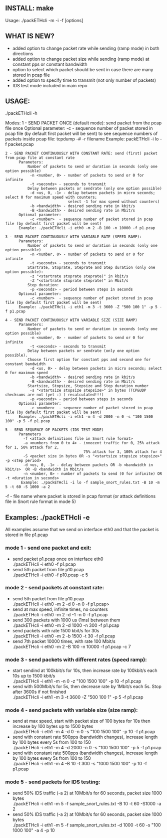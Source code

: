 ## INSTALL: make

Usage: ./packETHcli -m <mode > -i <interface> -f <file> [options]

## WHAT IS NEW?
- added option to change packet rate while sending (ramp mode) in both directions
- added option to change packet size while sending (ramp mode) at constant pps or constant bandwidth
- option to select which packet should be sent in case there are many stored in pcap file 
- added option to specify time to transmit (not only number of packets)
- IDS test mode included in main repo 


## USAGE:

./packETHcli -h

 Modes:
    1 - SEND PACKET ONCE (default mode): send packet from the pcap file once
          Optional parameter:
               -c <number>  - sequence number of packet stored in pcap file (by default first packet will be sent)
                              to see sequence numbers of packets inside pcap file: tcpdump -# -r filename
          Example: packETHcli -i lo -f packet.pcap

    2 - SEND PACKET CONTINUOUSLY WITH CONSTANT RATE: send (first) packet from pcap file at constant rate
          Parameters:
              Number of packets to send or duration in seconds (only one option possible)
               -n <number, 0> - number of packets to send or 0 for infinite
               -t <seconds> - seconds to transmit
              Delay between packets or sendrate (only one option possible)
               -d <us, 0, -1> - delay between packets in micro seconds; select 0 for maximum speed with counters; 
                                select -1 for max speed without counters)
               -b <bandwidth> - desired sending rate in kbit/s
               -B <bandwidth> - desired sending rate in Mbit/s
          Optional parameter:
               -c <number>  - sequence number of packet stored in pcap file (by default first packet will be sent)
          Example: ./packETHcli -i eth0 -m 2 -B 100 -n 10000 -f p1.pcap

    3 - SEND PACKET CONTINUOUSLY WITH VARIABLE RATE (SPEED RAMP):
          Parameters:
              Number of packets to send or duration in seconds (only one option possible)
               -n <number, 0> - number of packets to send or 0 for infinite
               -t <seconds> - seconds to transmit
              Startrate, Stoprate, Steprate and Step duration (only one option possible):
               -z "<startrate stoprate steprate)" in kbit/s
               -Z "<startrate stoprate steprate)" in Mbit/s
              Step duration:
               -p <seconds> - period between steps in seconds
          Optional parameter:
               -c <number>  - sequence number of packet stored in pcap file (by default first packet will be sent)
          Example: ./packETHcli -i eth1 -m 3 -t 3600 -Z "500 100 1" -p 5 -f p1.pcap

    4 - SEND PACKET CONTINUOUSLY WITH VARIABLE SIZE (SIZE RAMP)
          Parameters:
              Number of packets to send or duration in seconds (only one option possible)
               -n <number, 0> - number of packets to send or 0 for infinite
               -t <seconds> - seconds to transmit
              Delay between packets or sendrate (only one option possible). 
              Choose first option for constant pps and second one for constant bandwidth
               -d <us, 0> - delay between packets in micro seconds; select 0 for maximum speed
               -b <bandwidth> - desired sending rate in kbit/s
               -B <bandwidth> - desired sending rate in Mbit/s
              Startsize, Stopsize, Stepsize and Step duration number
               -s "<startsize stopsize stepsize>" in bytes (TCP&UDP checksums are not (yet :) ) recalculated!!!)
               -p <seconds> - period between steps in seconds
          Optional parameter:
               -c <number>  - sequence number of packet stored in pcap file (by default first packet will be sent)
          Example: ./packETHcli -i eth1 -m 4 -d 2000 -n 0 -s "100 1500 100" -p 5 -f p1.pcap

    5 - SEND SEQUENCE OF PACKETS (IDS TEST MODE)
          Parameters
            -f <attack definitions file in Snort rule format>
            -a <numbers from 0 to 4> - innocent traffic for 0, 25% attack for 1, 50% attack for 2, 
                                       75% attack for 3, 100% attack for 4
            -S <packet size in bytes OR -s "<startsize stopsize stepsize>" -p <step period>
            -d <us, 0, -1> - delay between packets OR -b <bandwidth in kbit/s>  OR -B <bandwidth in Mbit/s
            -n <number, 0> - number of packets to send (0 for infinite) OR -t <duration in seconds>
           Example: ./packETHcli -i lo -f sample_snort_rules.txt -B 10 -m 5 -t 60 -S 1000 -a 2

 -f <file> - file name where packet is stored in pcap format (or attack definitions file in Snort rule format in mode 5)


## Examples: ./packETHcli -e

All examples assume that we send on interface eth0 and that the packet is stored in file p1.pcap

###  mode 1 - send one packet and exit:
   - send packet p1.pcap once on interface eth0  
     ./packETHcli -i eth0 -f p1.pcap                                               
   - send 5th packet from file p10.pcap  
     ./packETHcli -i eth0 -f p10.pcap -c 5 

###  mode 2 - send packets at constant rate:
   - send 5th packet from file p10.pcap  
     ./packETHcli -i eth0 -m 2 -d 0 -n 0 -f p1.pcap> 
   - send at max speed, infinite times, no counters  
     ./packETHcli -i eth0 -m 2 -d -1 -n 0 -f p1.pcap  
   - send 300 packets with 1000 us (1ms) between them  
     ./packETHcli -i eth0 -m 2 -d 1000 -n 300 -f p1.pcap 
   - send packets with rate 1500 kbit/s for 30s  
     ./packETHcli -i eth0 -m 2 -b 1500 -t 30 -f p1.pcap 
   - send 7th packet 10000 times, with rate 100 Mbit/s  
     ./packETHcli -i eth0 -m 2 -B 100 -n 10000 -f p1.pcap -c 7 

###  mode 3 - send packets with different rates (speed ramp):
   - start sendind at 100kbit/s for 10s, then increase rate by 100kbit/s each 10s up to 1500 kbit/s  
     ./packETHcli -i eth1 -m   -n 0 -z "100 1500 100" -p 10 -f p1.pcap             
   - send with 500Mbit/s for 5s, then decrease rate by 1Mbit/s each 5s. Stop after 3600s if not finished  
     ./packETHcli -i eth1 -m 3 -t 3600 -Z "500 100 1" -p 5 -f p1.pcap              

###  mode 4 - send packets with variable size (size ramp):
   - send at max speed, start with packet size of 100 bytes for 10s then increase by 100 bytes up to 1500 bytes  
     ./packETHcli -i eth1 -m 4 -d 0 -n 0 -s "100 1500 100" -p 10 -f p1.pcap        
   - send with constant rate 500pps (bandwidth changes), increase length by 100 bytes every 5s from 100 to 150  
     ./packETHcli -i eth1 -m 4 -d 2000 -n 0 -s "100 1500 100" -p 5 -f p1.pcap      
   - send with constant rate 500pps (bandwidth changes), increase length by 100 bytes every 5s from 100 to 150  
     ./packETHcli -i eth1 -m 4 -B 10 -t 300 -s "1000 1500 100" -p 10 -f p1.pcap    

###  mode 5 - send packets for IDS testing:
   - send 50% IDS traffic (-a 2) at 10Mbit/s for 60 seconds, packet size 1000 bytes  
     ./packETHcli -i eth1 -m 5 -f sample_snort_rules.txt -B 10 -t 60 -S1000 -a 2    
   - send 50% IDS traffic (-a 2) at 10Mbit/s for 60 seconds, packet size 1000 bytes  
     ./packETHcli -i eth1 -m 5 -f sample_snort_rules.txt -d 1000 -t 60 -s "100 1000 100" -a 4 -p 10  

